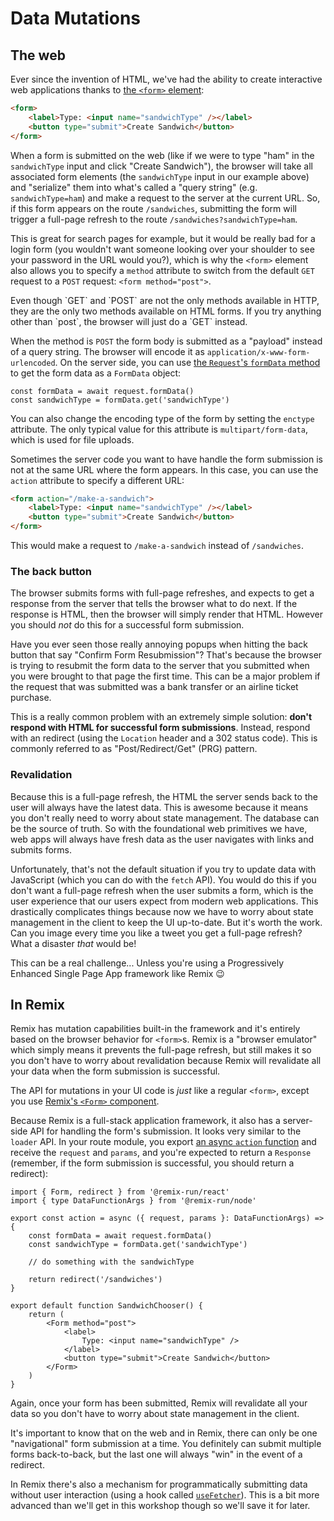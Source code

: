 # Data Mutations

## The web

Ever since the invention of HTML, we've had the ability to create interactive
web applications thanks to
[the `<form>` element](https://developer.mozilla.org/en-US/docs/Web/HTML/Element/form):

```html
<form>
	<label>Type: <input name="sandwichType" /></label>
	<button type="submit">Create Sandwich</button>
</form>
```

When a form is submitted on the web (like if we were to type "ham" in the
`sandwichType` input and click "Create Sandwich"), the browser will take all
associated form elements (the `sandwichType` input in our example above) and
"serialize" them into what's called a "query string" (e.g. `sandwichType=ham`)
and make a request to the server at the current URL. So, if this form appears on
the route `/sandwiches`, submitting the form will trigger a full-page refresh to
the route `/sandwiches?sandwichType=ham`.

This is great for search pages for example, but it would be really bad for a
login form (you wouldn't want someone looking over your shoulder to see your
password in the URL would you?), which is why the `<form>` element also allows
you to specify a `method` attribute to switch from the default `GET` request to
a `POST` request: `<form method="post">`.

<callout-warning class="aside">
  Even though `GET` and `POST` are not the only methods available in HTTP, they
  are the only two methods available on HTML forms. If you try anything other
  than `post`, the browser will just do a `GET` instead.
</callout-warning>

When the method is `POST` the form body is submitted as a "payload" instead of a
query string. The browser will encode it as `application/x-www-form-urlencoded`.
On the server side, you can use
[the `Request`'s `formData` method](https://developer.mozilla.org/en-US/docs/Web/API/Request/formData)
to get the form data as a `FormData` object:

```tsx
const formData = await request.formData()
const sandwichType = formData.get('sandwichType')
```

You can also change the encoding type of the form by setting the `enctype`
attribute. The only typical value for this attribute is `multipart/form-data`,
which is used for file uploads.

Sometimes the server code you want to have handle the form submission is not at
the same URL where the form appears. In this case, you can use the `action`
attribute to specify a different URL:

```html
<form action="/make-a-sandwich">
	<label>Type: <input name="sandwichType" /></label>
	<button type="submit">Create Sandwich</button>
</form>
```

This would make a request to `/make-a-sandwich` instead of `/sandwiches`.

### The back button

The browser submits forms with full-page refreshes, and expects to get a
response from the server that tells the browser what to do next. If the response
is HTML, then the browser will simply render that HTML. However you should _not_
do this for a successful form submission.

Have you ever seen those really annoying popups when hitting the back button
that say "Confirm Form Resubmission"? That's because the browser is trying to
resubmit the form data to the server that you submitted when you were brought to
that page the first time. This can be a major problem if the request that was
submitted was a bank transfer or an airline ticket purchase.

This is a really common problem with an extremely simple solution: **don't
respond with HTML for successful form submissions**. Instead, respond with an
redirect (using the `Location` header and a 302 status code). This is commonly
referred to as "Post/Redirect/Get" (PRG) pattern.

### Revalidation

Because this is a full-page refresh, the HTML the server sends back to the user
will always have the latest data. This is awesome because it means you don't
really need to worry about state management. The database can be the source of
truth. So with the foundational web primitives we have, web apps will always
have fresh data as the user navigates with links and submits forms.

Unfortunately, that's not the default situation if you try to update data with
JavaScript (which you can do with the `fetch` API). You would do this if you
don't want a full-page refresh when the user submits a form, which is the user
experience that our users expect from modern web applications. This drastically
complicates things because now we have to worry about state management in the
client to keep the UI up-to-date. But it's worth the work. Can you image every
time you like a tweet you get a full-page refresh? What a disaster _that_ would
be!

This can be a real challenge... Unless you're using a Progressively Enhanced
Single Page App framework like Remix 😉

## In Remix

Remix has mutation capabilities built-in the framework and it's entirely based
on the browser behavior for `<form>`s. Remix is a "browser emulator" which
simply means it prevents the full-page refresh, but still makes it so you don't
have to worry about revalidation because Remix will revalidate all your data
when the form submission is successful.

The API for mutations in your UI code is _just_ like a regular `<form>`, except
you use
[Remix's `<Form>` component](https://remix.run/docs/en/main/components/form).

Because Remix is a full-stack application framework, it also has a server-side
API for handling the form's submission. It looks very similar to the `loader`
API. In your route module, you export
[an async `action` function](https://remix.run/docs/en/main/route/action) and
receive the `request` and `params`, and you're expected to return a `Response`
(remember, if the form submission is successful, you should return a redirect):

```tsx filename=app/routes/sandwiches.chooser.tsx
import { Form, redirect } from '@remix-run/react'
import { type DataFunctionArgs } from '@remix-run/node'

export const action = async ({ request, params }: DataFunctionArgs) => {
	const formData = await request.formData()
	const sandwichType = formData.get('sandwichType')

	// do something with the sandwichType

	return redirect('/sandwiches')
}

export default function SandwichChooser() {
	return (
		<Form method="post">
			<label>
				Type: <input name="sandwichType" />
			</label>
			<button type="submit">Create Sandwich</button>
		</Form>
	)
}
```

Again, once your form has been submitted, Remix will revalidate all your data so
you don't have to worry about state management in the client.

<callout-info class="aside">
  It's important to know that on the web and in Remix, there can only be one
  "navigational" form submission at a time. You definitely can submit multiple
  forms back-to-back, but the last one will always "win" in the event of a
  redirect.
</callout-info>

In Remix there's also a mechanism for programmatically submitting data without
user interaction (using a hook called
[`useFetcher`](https://remix.run/docs/en/main/hooks/use-fetcher)). This is a bit
more advanced than we'll get in this workshop though so we'll save it for later.
